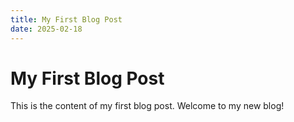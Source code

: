 ```yaml
---
title: My First Blog Post
date: 2025-02-18
---
```


# My First Blog Post

This is the content of my first blog post. Welcome to my new blog!
